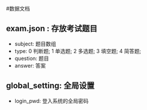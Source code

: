 #数据文档
## exam.json : 存放考试题目
* subject: 题目数组
* type: 0 判断题; 1 单选题; 2 多选题; 3 填空题; 4 简答题;
* question: 题目
* answer: 答案
## global_setting: 全局设置
* login_pwd: 登入系统的全局密码